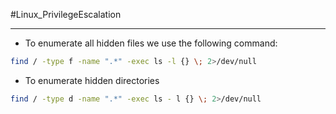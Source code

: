 #Linux_PrivilegeEscalation 

---

- To enumerate all hidden files we use the following command:

```bash
find / -type f -name ".*" -exec ls -l {} \; 2>/dev/null
```

- To enumerate hidden directories
```bash
find / -type d -name ".*" -exec ls - l {} \; 2>/dev/null
```
